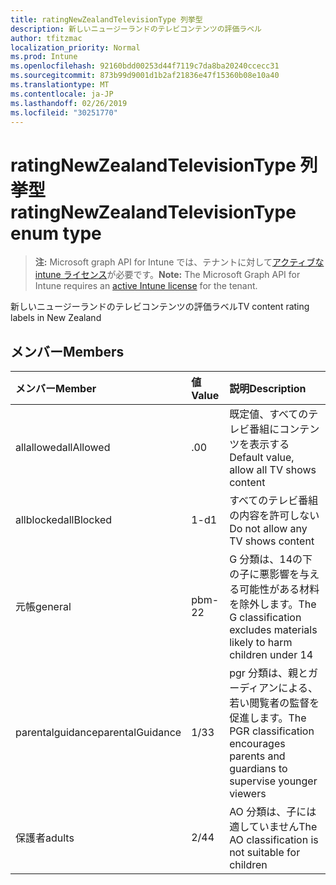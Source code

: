 ```yaml
---
title: ratingNewZealandTelevisionType 列挙型
description: 新しいニュージーランドのテレビコンテンツの評価ラベル
author: tfitzmac
localization_priority: Normal
ms.prod: Intune
ms.openlocfilehash: 92160bdd00253d44f7119c7da8ba20240ccecc31
ms.sourcegitcommit: 873b99d9001d1b2af21836e47f15360b08e10a40
ms.translationtype: MT
ms.contentlocale: ja-JP
ms.lasthandoff: 02/26/2019
ms.locfileid: "30251770"
---
```

# <a name="ratingnewzealandtelevisiontype-enum-type"></a><span data-ttu-id="6e919-103">ratingNewZealandTelevisionType 列挙型</span><span class="sxs-lookup"><span data-stu-id="6e919-103">ratingNewZealandTelevisionType enum type</span></span>

> <span data-ttu-id="6e919-104">**注:** Microsoft graph API for Intune では、テナントに対して[アクティブな intune ライセンス](https://go.microsoft.com/fwlink/?linkid=839381)が必要です。</span><span class="sxs-lookup"><span data-stu-id="6e919-104">**Note:** The Microsoft Graph API for Intune requires an [active Intune license](https://go.microsoft.com/fwlink/?linkid=839381) for the tenant.</span></span>

<span data-ttu-id="6e919-105">新しいニュージーランドのテレビコンテンツの評価ラベル</span><span class="sxs-lookup"><span data-stu-id="6e919-105">TV content rating labels in New Zealand</span></span>

## <a name="members"></a><span data-ttu-id="6e919-106">メンバー</span><span class="sxs-lookup"><span data-stu-id="6e919-106">Members</span></span>
|<span data-ttu-id="6e919-107">メンバー</span><span class="sxs-lookup"><span data-stu-id="6e919-107">Member</span></span>|<span data-ttu-id="6e919-108">値</span><span class="sxs-lookup"><span data-stu-id="6e919-108">Value</span></span>|<span data-ttu-id="6e919-109">説明</span><span class="sxs-lookup"><span data-stu-id="6e919-109">Description</span></span>|
|:---|:---|:---|
|<span data-ttu-id="6e919-110">allallowed</span><span class="sxs-lookup"><span data-stu-id="6e919-110">allAllowed</span></span>|<span data-ttu-id="6e919-111">.0</span><span class="sxs-lookup"><span data-stu-id="6e919-111">0</span></span>|<span data-ttu-id="6e919-112">既定値、すべてのテレビ番組にコンテンツを表示する</span><span class="sxs-lookup"><span data-stu-id="6e919-112">Default value, allow all TV shows content</span></span>|
|<span data-ttu-id="6e919-113">allblocked</span><span class="sxs-lookup"><span data-stu-id="6e919-113">allBlocked</span></span>|<span data-ttu-id="6e919-114">1-d</span><span class="sxs-lookup"><span data-stu-id="6e919-114">1</span></span>|<span data-ttu-id="6e919-115">すべてのテレビ番組の内容を許可しない</span><span class="sxs-lookup"><span data-stu-id="6e919-115">Do not allow any TV shows content</span></span>|
|<span data-ttu-id="6e919-116">元帳</span><span class="sxs-lookup"><span data-stu-id="6e919-116">general</span></span>|<span data-ttu-id="6e919-117">pbm-2</span><span class="sxs-lookup"><span data-stu-id="6e919-117">2</span></span>|<span data-ttu-id="6e919-118">G 分類は、14の下の子に悪影響を与える可能性がある材料を除外します。</span><span class="sxs-lookup"><span data-stu-id="6e919-118">The G classification excludes materials likely to harm children under 14</span></span>|
|<span data-ttu-id="6e919-119">parentalguidance</span><span class="sxs-lookup"><span data-stu-id="6e919-119">parentalGuidance</span></span>|<span data-ttu-id="6e919-120">1/3</span><span class="sxs-lookup"><span data-stu-id="6e919-120">3</span></span>|<span data-ttu-id="6e919-121">pgr 分類は、親とガーディアンによる、若い閲覧者の監督を促進します。</span><span class="sxs-lookup"><span data-stu-id="6e919-121">The PGR classification encourages parents and guardians to supervise younger viewers</span></span>|
|<span data-ttu-id="6e919-122">保護者</span><span class="sxs-lookup"><span data-stu-id="6e919-122">adults</span></span>|<span data-ttu-id="6e919-123">2/4</span><span class="sxs-lookup"><span data-stu-id="6e919-123">4</span></span>|<span data-ttu-id="6e919-124">AO 分類は、子には適していません</span><span class="sxs-lookup"><span data-stu-id="6e919-124">The AO classification is not suitable for children</span></span>|



